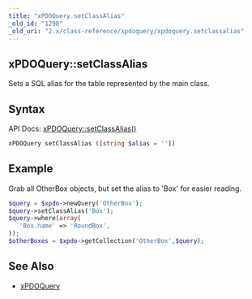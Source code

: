 ```yaml
---
title: "xPDOQuery.setClassAlias"
_old_id: "1298"
_old_uri: "2.x/class-reference/xpdoquery/xpdoquery.setclassalias"
---
```


## xPDOQuery::setClassAlias

Sets a SQL alias for the table represented by the main class.

## Syntax

API Docs: [xPDOQuery::setClassAlias()](http://api.modx.com/revolution/2.2/db_core_xpdo_om_xpdoquery.class.html#xPDOQuery::setClassAlias())

``` php
xPDOQuery setClassAlias ([string $alias = ''])
```

## Example

Grab all OtherBox objects, but set the alias to 'Box' for easier reading.

``` php
$query = $xpdo->newQuery('OtherBox');
$query->setClassAlias('Box');
$query->where(array(
   'Box.name' => 'RoundBox',
));
$otherBoxes = $xpdo->getCollection('OtherBox',$query);
```

## See Also

- [xPDOQuery](extending-modx/xpdo/class-reference/xpdoquery "xPDOQuery")
